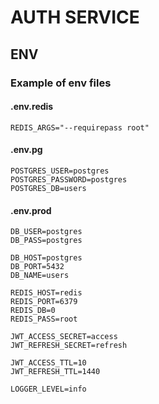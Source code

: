 # AUTH SERVICE

## ENV

### Example of env files
#### .env.redis
```
REDIS_ARGS="--requirepass root"
```

#### .env.pg
```
POSTGRES_USER=postgres
POSTGRES_PASSWORD=postgres
POSTGRES_DB=users
```

#### .env.prod
```
DB_USER=postgres
DB_PASS=postgres

DB_HOST=postgres
DB_PORT=5432
DB_NAME=users

REDIS_HOST=redis
REDIS_PORT=6379
REDIS_DB=0
REDIS_PASS=root

JWT_ACCESS_SECRET=access
JWT_REFRESH_SECRET=refresh

JWT_ACCESS_TTL=10
JWT_REFRESH_TTL=1440

LOGGER_LEVEL=info
```